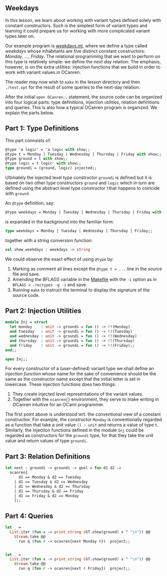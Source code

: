 ## Weekdays

In this lesson, we learn about working with variant types defined solely with
constant constructors. Such is the simplest form of variant types and learning it
could prepare us for working with more complicated variant types later on.

Our example program is [weekdays.ml](weekdays.ml), where we define a type
called _weekdays_ whose inhabitants are five distinct constant constructors:
_Monday_, ...,  _Friday_. The relational programming that we want to perform on this type
is relatively simple: we define the _next day_ relation. The emphasis, however, is on the
extra utilities: injection functions that we build in order to work with variant values in
OCanren.

The reader may now wish to `make` in the lesson directory and then `./test.opt`
for the result of some queries to the next-day relation.

After the initial `open OCanren;;` statement, the source code can be organized
into four logical parts: type definitions, injection utilities, relation
definitions and queries. This is also how a typical
OCanren program is organized. We explain the parts below. 

## Part 1: Type Definitions

This part connsists of:
```ocaml
@type 'a logic' = 'a logic with show;;
@type t = Monday | Tuesday | Wednesday | Thursday | Friday with show;;
@type ground = t with show;;
@type logic = t logic' with show;;
type groundi = (ground, logic) injected;;
```
Ultimately the injected level type constructor `groundi` is defined but it is based on two other
type constructors `ground` and `logic` which in turn are defined using the
abstract level type constructor `t`that happens to coincide with `ground`.

An `@type` definition, say:
```ocaml
@type weekdays = Monday | Tuesday | Wednesday | Thursday | Friday with show;;
```
is expanded in the background into the familiar form:
```ocaml
type weekdays = Monday | Tuesday | Wednesday | Thursday | Friday;;
```
together with a string conversion function:
```ocaml
val show_weekdays : weekdays -> string
```
We could observe the exact effect of using `@type`
by:
1) Marking as comment all lines except the `@type t = ...` line in the source file and save.
2) Amending the _BFLAGS_ variable in the [Makefile](Makefile#L11) with
the `-i`  option as in `BFLAGS = -rectypes -g -i` and save.
3) Running `make`  to instruct the terminal to display the signature of the source code. 

## Part 2: Injection Utilities

```ocaml
module Inj = struct
  let monday    : unit -> groundi = fun () -> !!(Monday)
  and tuesday   : unit -> groundi = fun () -> !!(Tuesday)
  and wednesday : unit -> groundi = fun () -> !!(Wednesday)
  and thursday  : unit -> groundi = fun () -> !!(Thursday)
  and friday    : unit -> groundi = fun () -> !!(Friday);;
end;;

open Inj;;
```
For every constructor of a (user-defined) variant
type we shall define an _injection function_ whose name
for the sake of convenience should be the same as the constructor name
except that the initial letter is set in lowercase. These injection functions
does two things:
1. They create injected level representations of the variant values.
1. Together with the `ocanren{}` environment, they serve to make writing in OCanren
intuitive for an OCaml programmer.

The first point above is understood wrt. the conventional view of a constant constructior. For
example, the constructor `Monday` is conventionally regarded as a function that take a unit
value `() : unit` and returns a value of type `t`. Similarly, the injection functions defined
in the module `Inj` could be regarded as constructors for the `groundi` type, for that they
take the unit value and return values of type `groundi`.


## Part 3: Relation Definitions

```ocaml
let next : groundi -> groundi -> goal = fun d1 d2 ->
  ocanren{
      d1 == Monday & d2 == Tuesday
    | d1 == Tuesday & d2 == Wednesday
    | d1 == Wednesday & d2 == Thursday
    | d1 == Thursday & d2 == Friday
    | d1 == Friday & d2 == Monday 
    };;
```

## Part 4: Queries

```ocaml
let _ =
  List.iter (fun x -> print_string (GT.show(ground) x ^ "\n")) @@ 
    Stream.take @@
      run q (fun r -> ocanren{next Monday r})  project;;


let _ =
  List.iter (fun x -> print_string (GT.show(ground) x ^ "\n")) @@ 
    Stream.take @@
      run q (fun r -> ocanren{next r Friday})  project;;
```

